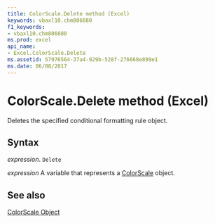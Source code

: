 ```yaml
---
title: ColorScale.Delete method (Excel)
keywords: vbaxl10.chm806080
f1_keywords:
- vbaxl10.chm806080
ms.prod: excel
api_name:
- Excel.ColorScale.Delete
ms.assetid: 57976564-37a4-929b-528f-276668e899e1
ms.date: 06/08/2017
---
```



# ColorScale.Delete method (Excel)

Deletes the specified conditional formatting rule object.


## Syntax

_expression_. `Delete`

_expression_ A variable that represents a [ColorScale](Excel.ColorScale.md) object.


## See also


[ColorScale Object](Excel.ColorScale.md)

